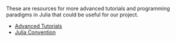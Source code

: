 These are resources for more advanced tutorials and programming paradigms in Julia that could be useful for our project. 

- [Advanced Tutorials](https://julialang.org/learning/tutorials/) 
- [Julia Convention](https://www.youtube.com/playlist?list=PLP8iPy9hna6T7PRe2sucSonFsrrH-oEZC) 
